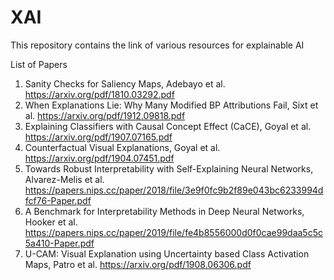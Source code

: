 # XAI
This repository contains the link of various resources for explainable AI 


List of Papers
1. Sanity Checks for Saliency Maps, Adebayo et al. https://arxiv.org/pdf/1810.03292.pdf
2. When Explanations Lie: Why Many Modified BP Attributions Fail, Sixt et al.  https://arxiv.org/pdf/1912.09818.pdf
3. Explaining Classifiers with Causal Concept Effect (CaCE), Goyal et al. https://arxiv.org/pdf/1907.07165.pdf
4. Counterfactual Visual Explanations, Goyal et al. https://arxiv.org/pdf/1904.07451.pdf
5. Towards Robust Interpretability with Self-Explaining Neural Networks, Alvarez-Melis et al. https://papers.nips.cc/paper/2018/file/3e9f0fc9b2f89e043bc6233994dfcf76-Paper.pdf
6. A Benchmark for Interpretability Methods in Deep Neural Networks, Hooker et al. https://papers.nips.cc/paper/2019/file/fe4b8556000d0f0cae99daa5c5c5a410-Paper.pdf
7. U-CAM: Visual Explanation using Uncertainty based Class Activation Maps, Patro et al. https://arxiv.org/pdf/1908.06306.pdf
